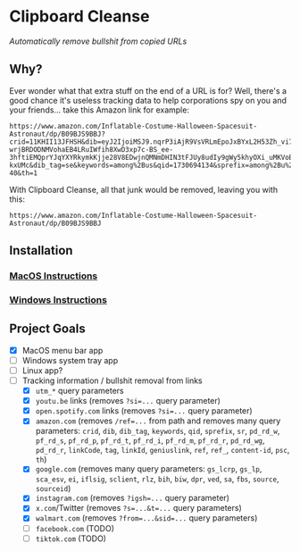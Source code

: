 # Clipboard Cleanse
*Automatically remove bullshit from copied URLs*

## Why?
Ever wonder what that extra stuff on the end of a URL is for? Well, there's a good chance it's useless tracking data to help corporations spy on you and your friends... take this Amazon link for example:
```
https://www.amazon.com/Inflatable-Costume-Halloween-Spacesuit-Astronaut/dp/B09BJS9BBJ?crid=11KHII13JFHSH&dib=eyJ2IjoiMSJ9.nqrP3iAjR9VsVRLmEpoJxBYxL2H53Zh_vi7fD3WLEc6FHQzxqQmlxkz-wrjBRDODNMVohaEB4LRuIWfih8XwD3xp7c-BS_ee-3hftiEMQprYJqYXYRkymkKjje28V8EDwjnQMNmDHIN3tFJUy8udIy9gWy5khyOXi_uMKVoBjqj4V5cnXAMwny9OTVr5BK2_msWm915igcvUfms6fgoQIMaIfRZlFsAX_ATpjjLUeNGLnEktxuXqogPryHsIo5o_jsbIKSyF38lJ1iDiSB13XvvAusjmkXbC0EDNT7m9n7k.WfS1pc4D_HZbaEYBi9kLOLyhRDWMoInlulOcI-kxUMc&dib_tag=se&keywords=among%2Bus&qid=1730694134&sprefix=among%2Bu%2Caps%2C118&sr=8-40&th=1
```
With Clipboard Cleanse, all that junk would be removed, leaving you with this:
```
https://www.amazon.com/Inflatable-Costume-Halloween-Spacesuit-Astronaut/dp/B09BJS9BBJ
```

## Installation
### [MacOS Instructions](MacOS.md#installation)
### [Windows Instructions](Windows.md#installation)

## Project Goals
- [x] MacOS menu bar app
- [ ] Windows system tray app
- [ ] Linux app?
- [ ] Tracking information / bullshit removal from links
  - [x] `utm_*` query parameters
  - [x] `youtu.be` links (removes `?si=...` query parameter)
  - [x] `open.spotify.com` links (removes `?si=...` query parameter)
  - [x] `amazon.com` (removes `/ref=...` from path and removes many query parameters: `crid`, `dib`, `dib_tag`, `keywords`, `qid`, `sprefix`, `sr`, `pd_rd_w`, `pf_rd_s`, `pf_rd_p`, `pf_rd_t`, `pf_rd_i`, `pf_rd_m`, `pf_rd_r`, `pd_rd_wg`, `pd_rd_r`, `linkCode`, `tag`, `linkId`, `geniuslink`, `ref`, `ref_`, `content-id`, `psc`, `th`)
  - [x] `google.com` (removes many query parameters: `gs_lcrp`, `gs_lp`, `sca_esv`, `ei`, `iflsig`, `sclient`, `rlz`, `bih`, `biw`, `dpr`, `ved`, `sa`, `fbs`, `source`, `sourceid`)
  - [x] `instagram.com` (removes `?igsh=...` query parameter)
  - [x] `x.com`/Twitter (removes `?s=...&t=...` query parameters)
  - [x] `walmart.com` (removes `?from=...&sid=...` query parameters)
  - [ ] `facebook.com` (TODO)
  - [ ] `tiktok.com` (TODO)